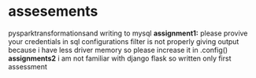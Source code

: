 # assesements
pysparktransformationsand writing to mysql
**assignment1:**
please provive your credentials in sql configurations
filter is not properly giving output because i have less driver memory so please increase it in .config()
**assignments2**
i am not familiar with django flask so written only first assessment 

